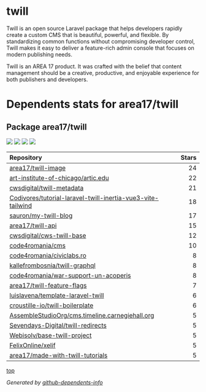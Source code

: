 # twill

Twill is an open source Laravel package that helps developers rapidly create a custom CMS that is beautiful, powerful, and flexible. By standardizing common functions without compromising developer control, Twill makes it easy to deliver a feature-rich admin console that focuses on modern publishing needs.

Twill is an AREA 17 product. It was crafted with the belief that content management should be a creative, productive, and enjoyable experience for both publishers and developers.


# Dependents stats for area17/twill

## Package area17/twill

[![](https://img.shields.io/static/v1?label=Used%20by&message=249&color=informational&logo=slickpic)](https://github.com/area17/twill/network/dependents)
[![](https://img.shields.io/static/v1?label=Used%20by%20(public)&message=19&color=informational&logo=slickpic)](https://github.com/area17/twill/network/dependents)
[![](https://img.shields.io/static/v1?label=Used%20by%20(private)&message=230&color=informational&logo=slickpic)](https://github.com/area17/twill/network/dependents)
[![](https://img.shields.io/static/v1?label=Used%20by%20(stars)&message=17&color=informational&logo=slickpic)](https://github.com/area17/twill/network/dependents)

| Repository | Stars  |
| :--------  | -----: |
|[area17/twill-image](https://github.com/area17/twill-image) | 24 |
|[art-institute-of-chicago/artic.edu](https://github.com/art-institute-of-chicago/artic.edu) | 22 |
|[cwsdigital/twill-metadata](https://github.com/cwsdigital/twill-metadata) | 21 |
|[Codivores/tutorial-laravel-twill-inertia-vue3-vite-tailwind](https://github.com/Codivores/tutorial-laravel-twill-inertia-vue3-vite-tailwind) | 18 |
|[sauron/my-twill-blog](https://github.com/sauron/my-twill-blog) | 17 |
|[area17/twill-api](https://github.com/area17/twill-api) | 15 |
|[cwsdigital/cws-twill-base](https://github.com/cwsdigital/cws-twill-base) | 12 |
|[code4romania/cms](https://github.com/code4romania/cms) | 10 |
|[code4romania/civiclabs.ro](https://github.com/code4romania/civiclabs.ro) | 8 |
|[kallefrombosnia/twill-graphql](https://github.com/kallefrombosnia/twill-graphql) | 8 |
|[code4romania/war-support-un-acoperis](https://github.com/code4romania/war-support-un-acoperis) | 8 |
|[area17/twill-feature-flags](https://github.com/area17/twill-feature-flags) | 7 |
|[luislavena/template-laravel-twill](https://github.com/luislavena/template-laravel-twill) | 6 |
|[croustille-io/twill-boilerplate](https://github.com/croustille-io/twill-boilerplate) | 6 |
|[AssembleStudioOrg/cms.timeline.carnegiehall.org](https://github.com/AssembleStudioOrg/cms.timeline.carnegiehall.org) | 5 |
|[Sevendays-Digital/twill-redirects](https://github.com/Sevendays-Digital/twill-redirects) | 5 |
|[Webisolv/base-twill-project](https://github.com/Webisolv/base-twill-project) | 5 |
|[FelixOnline/xelif](https://github.com/FelixOnline/xelif) | 5 |
|[area17/made-with-twill-tutorials](https://github.com/area17/made-with-twill-tutorials) | 5 |

[top](#main)

_Generated by [github-dependents-info](https://github.com/nvuillam/github-dependents-info)_